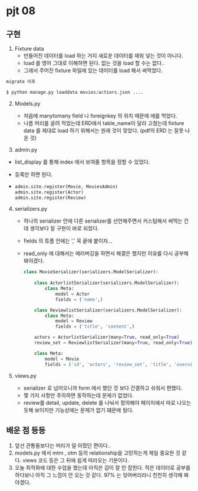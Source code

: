 # pjt 08 

## 구현

1. Fixture data
   - 만들어진 데이터를 load 하는 거지 새로운 데이터를 채워 넣는 것이 아니다.
   - load 를 영어 그대로 이해하면 된다. 없는 것을 load 할 수는 없다..
   - 그래서 주어진 fixture 파일에 있는 데이터를 load 해서 써먹었다.

```python
migrate 이후

$ python manage.py loaddata movies/actiors.json ....
```

2. Models.py

   - 처음에 manytomany field 나 foreignkey 의 위치 때문에 애를 먹었다.
   - 나름 머리를 굴려 적었는데 ERD에서 table_name이 달라 고쳤는데 fixture data 를 제대로 load 하기 위해서는 원래 것이 맞았다. (pdf의 ERD 는 잘못 나온 것)

3.  admin.py

   - list_display 를 통해 index 에서 보여줄 항목을 정할 수 있었다.

   - 등록만 하면 된다.

   - ```python
     admin.site.register(Movie, MoviesAdmin)
     admin.site.register(Actor)
     admin.site.register(Review)
     ```

4. serializers.py

   - 하나의 serializer 안에 다른 serializer를 선언해주면서 커스텀해서 써먹는 건데 생각보다 잘 구현이 바로 되었다.

   - fields 의 튜플 안에는  ',' 꼭 끝에 붙이자...

   - read_only 에 대해서는 에러버깅을 하면서 해결은 했지만 이유를 다시 공부해봐야겠다.

     ```python
     class MovieSerializer(serializers.ModelSerializer):
         
         class ActorlistSerializer(serializers.ModelSerializer):
             class Meta:
                 model = Actor
                 fields = ('name',)
     
         class ReviewlistSerializer(serializers.ModelSerializer):
             class Meta:
                 model = Review
                 fields = ('title', 'content',)
     
         actors = ActorlistSerializer(many=True, read_only=True)
         review_set = ReviewlistSerializer(many=True, read_only=True)
     
         class Meta:
             model = Movie
             fields = ('id', 'actors', 'review_set', 'title', 'overview', 'release_date' , 'poster_path',)
     ```

5. views.py
   - serializer 로 넘어오니까 form 에서 했던 것 보다 간결하고 쉬워서 편했다.
   - 몇 가지 사항만 주의하면 동작하는데 문제가 없었다.
   - review를 detail, update, delete 를 나눠서 정의해야 페이지에서 따로 나오는 듯해 보이지만 기능상에는 문제가 없기 떄문에 뒀다.

## 배운 점 등등

1. 앞선 관통들보다는 머리가 덜 아팠던 편이다..
2. models.py 에서 mtm , otm 등의 relationship을 고민하는게 제일 중요한 것 같다. views 코드 등은 그 뒤에 쉽게 따라오는 기분이다.
3. 오늘 최적화에 대한 수업을 했는데 아직은 감이 잘 안 잡힌다. 적은 데이터로 공부를 하다보니 아직 그 느낌이 안 오는 것 같다. 97% 는 잊어버리라니 천천히 생각해 봐야겠다.